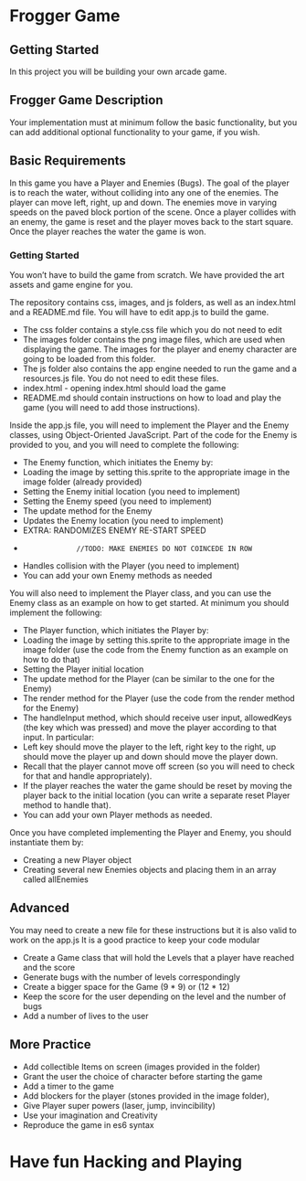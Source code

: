 # Frogger Game

## Getting Started
In this project you will be building your own arcade game. 
  
## Frogger Game Description
Your implementation must at minimum follow the basic functionality, but you can add additional optional functionality to
your game, if you wish.

## Basic Requirements
In this game you have a Player and Enemies (Bugs). The goal of the player is to reach the water, without colliding into
any one of the enemies.
The player can move left, right, up and down. 
The enemies move in varying speeds on the paved block portion of the scene. 
Once a player collides with an enemy, the game is reset and the player moves back to the start square.
Once the player reaches the water the game is won.

### Getting Started
   You won’t have to build the game from scratch. We have provided the art assets and game engine for you. 
   
   The repository contains css, images, and js folders, as well as an index.html and a README.md file. You will have to
   edit app.js to build the game. 
   
   *	The css folder contains a style.css file which you do not need to edit
   *	The images folder contains the png image files, which are used when displaying the game. The images for the player
        and enemy character are going to be loaded from this folder.
   *	The js folder also contains the app engine needed to run the game and a resources.js file. You do not need to edit these files. 
   *	index.html - opening index.html should load the game
   *	README.md should contain instructions on how to load and play the game (you will need to add those instructions).
   
   Inside the app.js file, you will need to implement the Player and the Enemy classes, using Object-Oriented JavaScript.
   Part of the code for the Enemy is provided to you, and you will need to complete the following:
   *	The Enemy function, which initiates the Enemy by:
   *	Loading the image by setting this.sprite to the appropriate image in the image folder (already provided)
   *	Setting the Enemy initial location (you need to implement)
   *	Setting the Enemy speed (you need to implement)
   *	The update method for the Enemy
   *	Updates the Enemy location (you need to implement)
   *	EXTRA: RANDOMIZES ENEMY RE-START SPEED
   *	              //TODO: MAKE ENEMIES DO NOT COINCEDE IN ROW 
   *	Handles collision with the Player (you need to implement)	
   *	You can add your own Enemy methods as needed
   
   You will also need to implement the Player class, and you can use the Enemy class as an example on how to get started.
   At minimum you should implement the following:
   *	The Player function, which initiates the Player by:
   *	Loading the image by setting this.sprite to the appropriate image in the image folder (use the code from the Enemy
        function as an example on how to do that)
   *	Setting the Player initial location 
   *	The update method for the Player (can be similar to the one for the Enemy)
   *	The render method for the Player (use the code from the render method for the Enemy)
   *	The handleInput method, which should receive user input, allowedKeys (the key which was pressed) and move the player
        according to that input. In particular:
   *	Left key should move the player to the left, right key to the right, up should move the player up and down should
        move the player down.
   *	Recall that the player cannot move off screen (so you will need to check for that and handle appropriately).
   *	If the player reaches the water the game should be reset by moving the player back to the initial location
        (you can write a separate reset Player method to handle that).
   *	You can add your own Player methods as needed.
   
   Once you have completed implementing the Player and Enemy, you should instantiate them by:
   *	Creating a new Player object
   *	Creating several new Enemies objects and placing them in an array called allEnemies

## Advanced

You may need to create a new file for these instructions but it is also valid to work on the app.js
It is a good practice to keep your code modular
* Create a Game class that will hold the Levels that a player have reached and the score
* Generate bugs with the number of levels correspondingly
* Create a bigger space for the Game (9 * 9) or (12 * 12)
* Keep the score for the user depending on the level and the number of bugs
* Add a number of lives to the user

## More Practice
* Add collectible Items on screen (images provided in the folder)
* Grant the user the choice of character before starting the game
* Add a timer to the game
* Add blockers for the player (stones provided in the image folder),
* Give Player super powers (laser, jump, invincibility)
* Use your imagination and Creativity
* Reproduce the game in es6 syntax

# Have fun Hacking and Playing
